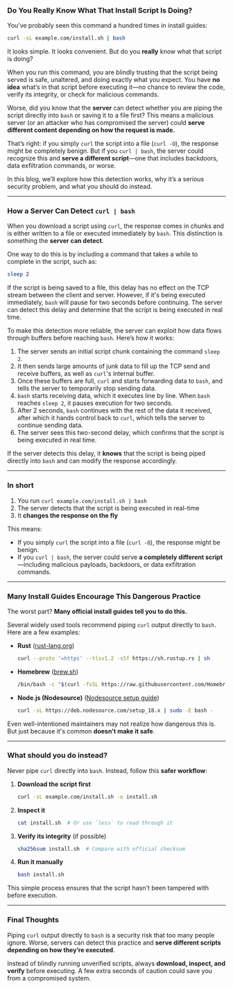 ### **Do You Really Know What That Install Script Is Doing?**

You’ve probably seen this command a hundred times in install guides:

```bash
curl -sL example.com/install.sh | bash
```

It looks simple. It looks convenient. But do you **really** know what that script is doing?

When you run this command, you are blindly trusting that the script being served is safe, unaltered, and doing exactly what you expect. You have **no idea** what’s in that script before executing it—no chance to review the code, verify its integrity, or check for malicious commands.

Worse, did you know that the **server** can detect whether you are piping the script directly into `bash` or saving it to a file first? This means a malicious server (or an attacker who has compromised the server) could **serve different content depending on how the request is made.**

That’s right: if you simply `curl` the script into a file (`curl -O`), the response might be completely benign. But if you `curl | bash`, the server could recognize this and **serve a different script**—one that includes backdoors, data exfiltration commands, or worse.

In this blog, we’ll explore how this detection works, why it’s a serious security problem, and what you should do instead.

---

### **How a Server Can Detect** `curl | bash`

When you download a script using `curl`, the response comes in chunks and is either written to a file or executed immediately by `bash`. This distinction is something the **server can detect**.

One way to do this is by including a command that takes a while to complete in the script, such as:

```bash
sleep 2
```

If the script is being saved to a file, this delay has no effect on the TCP stream between the client and server. However, if it's being executed immediately, `bash` will pause for two seconds before continuing. The server can detect this delay and determine that the script is being executed in real time.

To make this detection more reliable, the server can exploit how data flows through buffers before reaching `bash`. Here’s how it works:

1. The server sends an initial script chunk containing the command `sleep 2`.
2. It then sends large amounts of junk data to fill up the TCP send and receive buffers, as well as `curl`'s internal buffer.
3. Once these buffers are full, `curl` and starts forwarding data to `bash`, and tells the server to temporarily stop sending data.
4. `bash` starts receiving data, which it executes line by line. When `bash` reaches `sleep 2`, it pauses execution for two seconds.
5. After 2 seconds, `bash` continues with the rest of the data it received, after which it hands control back to `curl`, which tells the server to continue sending data.
6. The server sees this two-second delay, which confirms that the script is being executed in real time.

If the server detects this delay, it **knows** that the script is being piped directly into `bash` and can modify the response accordingly.

---

### **In short**

1. You run `curl example.com/install.sh | bash`
2. The server detects that the script is being executed in real-time
3. It **changes the response on the fly**

This means:

- If you simply `curl` the script into a file (`curl -O`), the response might be benign.
- If you `curl | bash`, the server could serve **a completely different script**—including malicious payloads, backdoors, or data exfiltration commands.

---

### **Many Install Guides Encourage This Dangerous Practice**

The worst part? **Many official install guides tell you to do this.**

Several widely used tools recommend piping `curl` output directly to `bash`. Here are a few examples:

- **Rust** ([rust-lang.org](https://www.rust-lang.org/tools/install))
  ```bash
  curl --proto '=https' --tlsv1.2 -sSf https://sh.rustup.rs | sh
  ```
- **Homebrew** ([brew.sh](https://brew.sh/))
  ```bash
  /bin/bash -c "$(curl -fsSL https://raw.githubusercontent.com/Homebrew/install/HEAD/install.sh)"
  ```
- **Node.js (Nodesource)** ([Nodesource setup guide](https://github.com/nodesource/distributions))
  ```bash
  curl -sL https://deb.nodesource.com/setup_18.x | sudo -E bash -
  ```

Even well-intentioned maintainers may not realize how dangerous this is. But just because it's common **doesn’t make it safe**.

---

### **What should you do instead?**

Never pipe `curl` directly into `bash`. Instead, follow this **safer workflow**:

1. **Download the script first**
   ```bash
   curl -sL example.com/install.sh -o install.sh
   ```
2. **Inspect it**
   ```bash
   cat install.sh  # Or use `less` to read through it
   ```
3. **Verify its integrity** (if possible)
   ```bash
   sha256sum install.sh  # Compare with official checksum
   ```
4. **Run it manually**
   ```bash
   bash install.sh
   ```

This simple process ensures that the script hasn't been tampered with before execution.

---

### **Final Thoughts**

Piping `curl` output directly to `bash` is a security risk that too many people ignore. Worse, servers can detect this practice and **serve different scripts depending on how they’re executed**.

Instead of blindly running unverified scripts, always **download, inspect, and verify** before executing. A few extra seconds of caution could save you from a compromised system.


